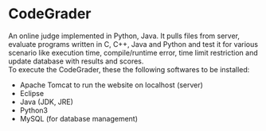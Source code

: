 # CodeGrader
An online judge implemented in Python, Java. It pulls files from server, evaluate programs written in C, C++, Java and Python and test it for various scenario like execution time, compile/runtime error, time limit restriction and update database with results and scores.<br />
To execute the CodeGrader, these the following softwares to be installed:
- Apache Tomcat to run the website on localhost (server)
- Eclipse
- Java (JDK, JRE)
- Python3 
- MySQL (for database management)
